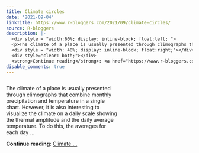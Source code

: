 ```yaml
---
title: Climate circles
date: '2021-09-04'
linkTitle: https://www.r-bloggers.com/2021/09/climate-circles/
source: R-bloggers
description: |-
  <div style = "width:60%; display: inline-block; float:left; ">
  <p>The climate of a place is usually presented through climographs that combine monthly precipitation and temperature in a single chart. However, it is also interesting to visualize the climate on a daily scale showing the thermal amplitude and the daily average temperature. To do this, the averages for each day ...</p></div>
  <div style = "width: 40%; display: inline-block; float:right;"></div>
  <div style="clear: both;"></div>
  <strong>Continue reading</strong>: <a href="https://www.r-bloggers.com/2021/09/climate-circles/">Climate ...
disable_comments: true
---
```

<div style = "width:60%; display: inline-block; float:left; ">
<p>The climate of a place is usually presented through climographs that combine monthly precipitation and temperature in a single chart. However, it is also interesting to visualize the climate on a daily scale showing the thermal amplitude and the daily average temperature. To do this, the averages for each day ...</p></div>
<div style = "width: 40%; display: inline-block; float:right;"></div>
<div style="clear: both;"></div>
<strong>Continue reading</strong>: <a href="https://www.r-bloggers.com/2021/09/climate-circles/">Climate ...